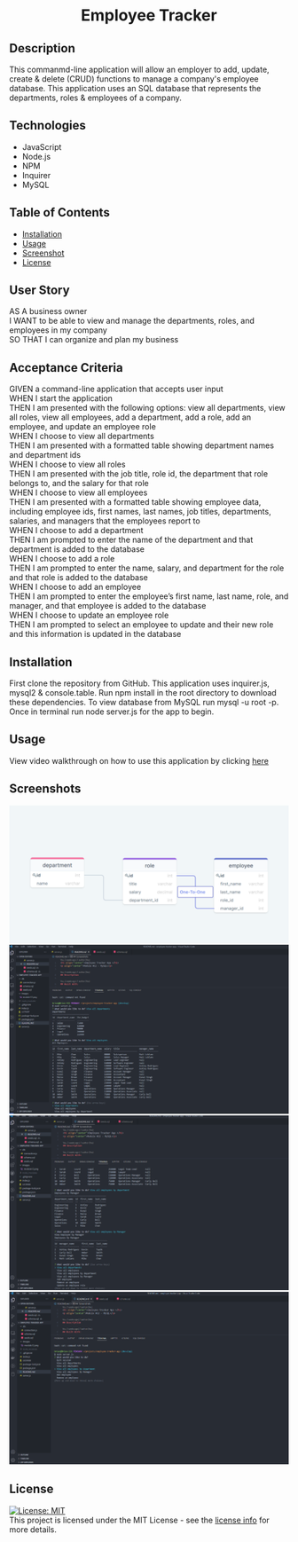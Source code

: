<h1 align="center">Employee Tracker</h1>

## Description
This commanmd-line application will allow an employer to add, update, create & delete (CRUD) functions to manage a company's employee database.
This application uses an SQL database that represents the departments, roles & employees of a company. 

## Technologies
* JavaScript
* Node.js
* NPM
* Inquirer
* MySQL

## Table of Contents

- [Installation](#installation)
- [Usage](#usage)
- [Screenshot](#screenshot)
- [License](#license)


## User Story
AS A business owner<br>
I WANT to be able to view and manage the departments, roles, and employees in my company<br>
SO THAT I can organize and plan my business

## Acceptance Criteria
GIVEN a command-line application that accepts user input<br>
WHEN I start the application<br>
THEN I am presented with the following options: view all departments, view all roles, view all employees, add a department, add a role, add an employee, and update an employee role<br>
WHEN I choose to view all departments<br>
THEN I am presented with a formatted table showing department names and department ids<br>
WHEN I choose to view all roles<br>
THEN I am presented with the job title, role id, the department that role belongs to, and the salary for that role<br>
WHEN I choose to view all employees<br>
THEN I am presented with a formatted table showing employee data, including employee ids, first names, last names, job titles, departments, salaries, and managers that the employees report to<br>
WHEN I choose to add a department<br>
THEN I am prompted to enter the name of the department and that department is added to the database<br>
WHEN I choose to add a role<br>
THEN I am prompted to enter the name, salary, and department for the role and that role is added to the database<br>
WHEN I choose to add an employee<br>
THEN I am prompted to enter the employee’s first name, last name, role, and manager, and that employee is added to the database<br>
WHEN I choose to update an employee role<br>
THEN I am prompted to select an employee to update and their new role and this information is updated in the database
## Installation
First clone the repository from GitHub. This application uses inquirer.js, mysql2 & console.table. Run npm install in the root directory to download these dependencies. To view database from MySQL run mysql -u root -p. Once in terminal run node server.js for the app to begin.


## Usage
View video walkthrough on how to use this application by clicking [here](https://drive.google.com/file/d/11HZ8qa3tvxgWWrt5KZ_fsqIlOxFyNHk5/view)

## Screenshots
<img src="images/module12.png">
<img src="images/screenshot-module12.png">
<img src="images/screenshot-module12-1.png">
<img src="images/screenshot-module12-2.png">

## License
[![License: MIT](https://img.shields.io/badge/License-MIT-yellow.svg)](https://opensource.org/licenses/MIT)<br>
This project is licensed under the MIT License - see the [license info](https://opensource.org/licenses/MIT) for more details.